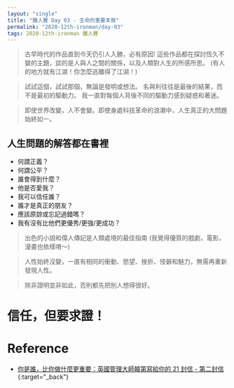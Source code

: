 ```yaml
---
layout: "single"
title: "鐵人賽 Day 03 - 生命的重要本質"
permalink: "2020-12th-ironman/day-03"
tags: 2020-12th-ironman 鐵人賽
---
```


> 古早時代的作品直到今天仍引人入勝，必有原因! 這些作品都在探討恆久不變的主題，談的是人與人之間的關係，以及人類對人生的所感所思。
> (有人的地方就有江湖！你怎麼逃離得了江湖！)

> 試試這個，試試那個，無論是發明或想法。 名與利往往是最後的結果，而不是最初的驅動力。
> 我一直對每個人背後不同的驅動力感到疑惑和著迷。

> 即使世界改變，人不會變。即使身處科技革命的浪潮中，人生真正的大問題始終如一。

## 人生問題的解答都在書裡

- 何謂正義？
- 何謂公平？
- 誰會得到什麼？
- 他是否愛我？
- 我可以信任誰？
- 誰才是真正的朋友？
- 應該原諒或忘記過錯嗎？
- 我有沒有比他們更優秀/更強/更成功？

> 出色的小說和偉人傳記是人類處境的最佳指南 (我覺得優質的戲劇，電影，漫畫也依樣唷～)

> 人性始終沒變，一直有相同的衝動、慾望、挫折、怪僻和魅力，無需再重新發現人性。

> 除非證明並非如此，否則都先把別人想得很好。

# 信任，但要求證！

# Reference

- [你是誰，比你做什麼更重要：英國管理大師韓第寫給你的 21 封信 - 第二封信](https://www.books.com.tw/products/0010862692){:target="\_back"}
